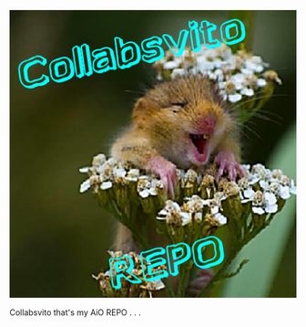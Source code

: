 ![alt text][logo]

[logo]: REPOSITORIES/repository.collabsvito/icon.png

Collabsvito that's my AiO REPO
.
.
.